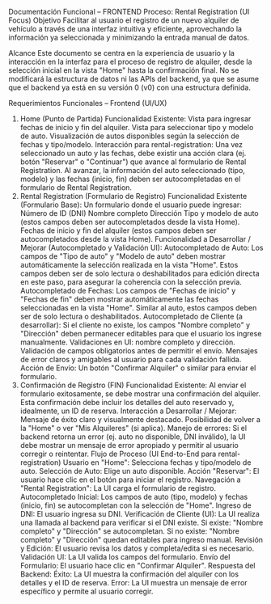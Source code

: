 Documentación Funcional – FRONTEND
Proceso: Rental Registration (UI Focus)
Objetivo
Facilitar al usuario el registro de un nuevo alquiler de vehículo a través de una interfaz intuitiva y eficiente, aprovechando la información ya seleccionada y minimizando la entrada manual de datos.

Alcance
Este documento se centra en la experiencia de usuario y la interacción en la interfaz para el proceso de registro de alquiler, desde la selección inicial en la vista "Home" hasta la confirmación final. No se modificará la estructura de datos ni las APIs del backend, ya que se asume que el backend ya está en su versión 0 (v0) con una estructura definida.

Requerimientos Funcionales – Frontend (UI/UX)
1. Home (Punto de Partida)
Funcionalidad Existente:
Vista para ingresar fechas de inicio y fin del alquiler.
Vista para seleccionar tipo y modelo de auto.
Visualización de autos disponibles según la selección de fechas y tipo/modelo.
Interacción para rental-registration:
Una vez seleccionado un auto y las fechas, debe existir una acción clara (ej. botón "Reservar" o "Continuar") que avance al formulario de Rental Registration.
Al avanzar, la información del auto seleccionado (tipo, modelo) y las fechas (inicio, fin) deben ser autocompletadas en el formulario de Rental Registration.
2. Rental Registration (Formulario de Registro)
Funcionalidad Existente (Formulario Base):
Un formulario donde el usuario puede ingresar:
Número de ID (DNI)
Nombre completo
Dirección
Tipo y modelo de auto (estos campos deben ser autocompletados desde la vista Home).
Fechas de inicio y fin del alquiler (estos campos deben ser autocompletados desde la vista Home).
Funcionalidad a Desarrollar / Mejorar (Autocompletado y Validación UI):
Autocompletado de Auto: Los campos de "Tipo de auto" y "Modelo de auto" deben mostrar automáticamente la selección realizada en la vista "Home". Estos campos deben ser de solo lectura o deshabilitados para edición directa en este paso, para asegurar la coherencia con la selección previa.
Autocompletado de Fechas: Los campos de "Fechas de inicio" y "Fechas de fin" deben mostrar automáticamente las fechas seleccionadas en la vista "Home". Similar al auto, estos campos deben ser de solo lectura o deshabilitados.
Autocompletado de Cliente (a desarrollar):
Si el cliente no existe, los campos "Nombre completo" y "Dirección" deben permanecer editables para que el usuario los ingrese manualmente.
Validaciones en UI:
 nombre completo y dirección.
Validación de campos obligatorios antes de permitir el envío.
Mensajes de error claros y amigables al usuario para cada validación fallida.
Acción de Envío: Un botón "Confirmar Alquiler" o similar para enviar el formulario.
3. Confirmación de Registro (FIN)
Funcionalidad Existente:
Al enviar el formulario exitosamente, se debe mostrar una confirmación del alquiler.
Esta confirmación debe incluir los detalles del auto reservado y, idealmente, un ID de reserva.
Interacción a Desarrollar / Mejorar:
Mensaje de éxito claro y visualmente destacado.
Posibilidad de volver a la "Home" o ver "Mis Alquileres" (si aplica).
Manejo de errores: Si el backend retorna un error (ej. auto no disponible, DNI inválido), la UI debe mostrar un mensaje de error apropiado y permitir al usuario corregir o reintentar.
Flujo de Proceso (UI End-to-End para rental-registration)
Usuario en "Home": Selecciona fechas y tipo/modelo de auto.
Selección de Auto: Elige un auto disponible.
Acción "Reservar": El usuario hace clic en el botón para iniciar el registro.
Navegación a "Rental Registration": La UI carga el formulario de registro.
Autocompletado Inicial: Los campos de auto (tipo, modelo) y fechas (inicio, fin) se autocompletan con la selección de "Home".
Ingreso de DNI: El usuario ingresa su DNI.
Verificación de Cliente (UI): La UI realiza una llamada al backend para verificar si el DNI existe.
Si existe: "Nombre completo" y "Dirección" se autocompletan.
Si no existe: "Nombre completo" y "Dirección" quedan editables para ingreso manual.
Revisión y Edición: El usuario revisa los datos y completa/edita si es necesario.
Validación UI: La UI valida los campos del formulario.
Envío del Formulario: El usuario hace clic en "Confirmar Alquiler".
Respuesta del Backend:
Éxito: La UI muestra la confirmación del alquiler con los detalles y el ID de reserva.
Error: La UI muestra un mensaje de error específico y permite al usuario corregir.